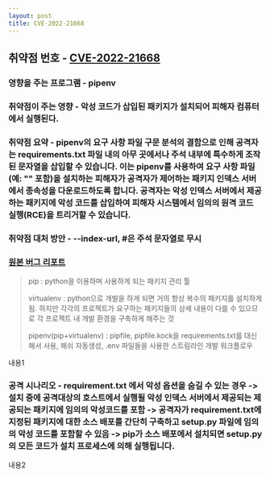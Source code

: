 ```yaml
---
layout: post
title: CVE-2022-21668
---
```



## 취약점 번호 - [CVE-2022-21668](https://cve.mitre.org/cgi-bin/cvename.cgi?name=CVE-2022-21668)

### 영향을 주는 프로그램 - pipenv
### 취약점이 주는 영향 - 악성 코드가 삽입된 패키지가 설치되어 피해자 컴퓨터에서 실행된다.

### 취약점 요약 - pipenv의 요구 사항 파일 구문 분석의 결함으로 인해 공격자는 requirements.txt 파일 내의 아무 곳에서나 주석 내부에 특수하게 조작된 문자열을 삽입할 수 있습니다. 이는 pipenv를 사용하여 요구 사항 파일(예: "" 포함)을 설치하는 피해자가 공격자가 제어하는 패키지 인덱스 서버에서 종속성을 다운로드하도록 합니다. 공격자는 악성 인덱스 서버에서 제공하는 패키지에 악성 코드를 삽입하여 피해자 시스템에서 임의의 원격 코드 실행(RCE)을 트리거할 수 있습니다.

### 취약점 대처 방안 - --index-url, #은 주석 문자열로 무시

### [원본 버그 리포트](https://github.com/pypa/pipenv/security/advisories/GHSA-qc9x-gjcv-465w)

> pip : python을 이용하며 사용하게 되는 패키지 관리 툴
> 
> virtualenv : python으로 개발을 하게 되면 거의 항상 복수의 패키지를 설치하게 됨. 하지만 각각의 프로젝트가 요구하는 패키지들의 상세 내용이 다를 수 있으므로 각 프로젝트 내 개발 환경을 구축하게 해주는 것
> 
> pipenv(pip+virtualenv) : pipfile, pipfile.kock을 requirements.txt를 대신해서 사용, 해쉬 자동생성, .env 파일들을 사용한 스트림라인 개발 워크플로우

내용1

### 공격 시나리오 - requirement.txt 에서 악성 옵션을 숨길 수 있는 경우 -> 설치 중에 공격대상의 호스트에서 실행될 악성 인덱스 서버에서 제공되는 제공되는 패키지에 임의의 악성코드를 포함 -> 공격자가 requirement.txt에 지정된 패키지에 대한 소스 배포를 간단히 구축하고 setup.py 파일에 임의의 악성 코드를 포함할 수 있음 -> pip가 소스 배포에서 설치되면 setup.py의 모든 코드가 설치 프로세스에 의해 실행됩니다.

내용2